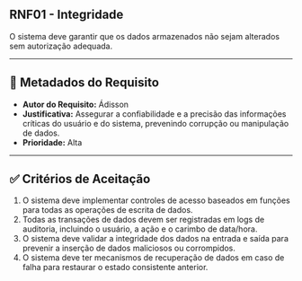## RNF01 - Integridade

O sistema deve garantir que os dados armazenados não sejam alterados sem autorização adequada.

---

## 📄 Metadados do Requisito

- **Autor do Requisito:** Ádisson
- **Justificativa:** Assegurar a confiabilidade e a precisão das informações críticas do usuário e do sistema, prevenindo corrupção ou manipulação de dados.
- **Prioridade:** Alta

---

## ✅ Critérios de Aceitação

1. O sistema deve implementar controles de acesso baseados em funções para todas as operações de escrita de dados.
2. Todas as transações de dados devem ser registradas em logs de auditoria, incluindo o usuário, a ação e o carimbo de data/hora.
3. O sistema deve validar a integridade dos dados na entrada e saída para prevenir a inserção de dados maliciosos ou corrompidos.
4. O sistema deve ter mecanismos de recuperação de dados em caso de falha para restaurar o estado consistente anterior.
